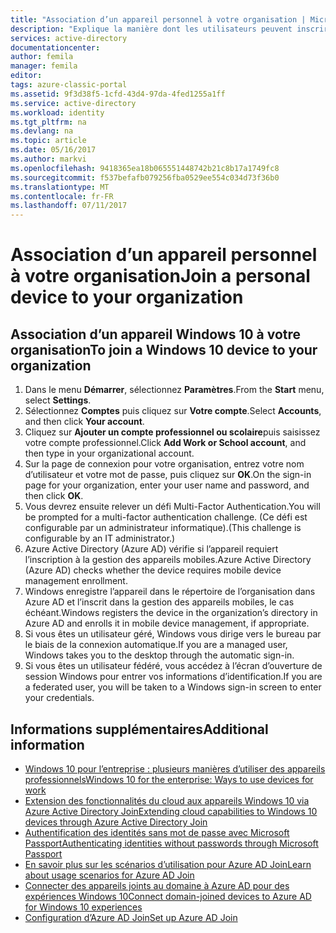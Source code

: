 ```yaml
---
title: "Association d’un appareil personnel à votre organisation | Microsoft Docs"
description: "Explique la manière dont les utilisateurs peuvent inscrire leurs appareils Windows 10 personnels sur le réseau de leur entreprise, avec des étapes de déploiement pour un scénario de BYOD."
services: active-directory
documentationcenter: 
author: femila
manager: femila
editor: 
tags: azure-classic-portal
ms.assetid: 9f3d38f5-1cfd-43d4-97da-4fed1255a1ff
ms.service: active-directory
ms.workload: identity
ms.tgt_pltfrm: na
ms.devlang: na
ms.topic: article
ms.date: 05/16/2017
ms.author: markvi
ms.openlocfilehash: 9418365ea18b065551448742b21c8b17a1749fc8
ms.sourcegitcommit: f537befafb079256fba0529ee554c034d73f36b0
ms.translationtype: MT
ms.contentlocale: fr-FR
ms.lasthandoff: 07/11/2017
---
```

# <a name="join-a-personal-device-to-your-organization"></a><span data-ttu-id="4b69e-103">Association d’un appareil personnel à votre organisation</span><span class="sxs-lookup"><span data-stu-id="4b69e-103">Join a personal device to your organization</span></span>
## <a name="to-join-a-windows-10-device-to-your-organization"></a><span data-ttu-id="4b69e-104">Association d’un appareil Windows 10 à votre organisation</span><span class="sxs-lookup"><span data-stu-id="4b69e-104">To join a Windows 10 device to your organization</span></span>
1. <span data-ttu-id="4b69e-105">Dans le menu **Démarrer**, sélectionnez **Paramètres**.</span><span class="sxs-lookup"><span data-stu-id="4b69e-105">From the **Start** menu, select **Settings**.</span></span>
2. <span data-ttu-id="4b69e-106">Sélectionnez **Comptes** puis cliquez sur **Votre compte**.</span><span class="sxs-lookup"><span data-stu-id="4b69e-106">Select **Accounts**, and then click **Your account**.</span></span>
3. <span data-ttu-id="4b69e-107">Cliquez sur **Ajouter un compte professionnel ou scolaire**puis saisissez votre compte professionnel.</span><span class="sxs-lookup"><span data-stu-id="4b69e-107">Click **Add Work or School account**, and then type in your organizational account.</span></span>
4. <span data-ttu-id="4b69e-108">Sur la page de connexion pour votre organisation, entrez votre nom d’utilisateur et votre mot de passe, puis cliquez sur **OK**.</span><span class="sxs-lookup"><span data-stu-id="4b69e-108">On the sign-in page for your organization, enter your user name and password, and then click **OK**.</span></span>
5. <span data-ttu-id="4b69e-109">Vous devrez ensuite relever un défi Multi-Factor Authentication.</span><span class="sxs-lookup"><span data-stu-id="4b69e-109">You will be prompted for a multi-factor authentication challenge.</span></span> <span data-ttu-id="4b69e-110">(Ce défi est configurable par un administrateur informatique).</span><span class="sxs-lookup"><span data-stu-id="4b69e-110">(This challenge is configurable by an IT administrator.)</span></span>
6. <span data-ttu-id="4b69e-111">Azure Active Directory (Azure AD) vérifie si l’appareil requiert l’inscription à la gestion des appareils mobiles.</span><span class="sxs-lookup"><span data-stu-id="4b69e-111">Azure Active Directory (Azure AD) checks whether the device requires mobile device management enrollment.</span></span>
7. <span data-ttu-id="4b69e-112">Windows enregistre l’appareil dans le répertoire de l’organisation dans Azure AD et l’inscrit dans la gestion des appareils mobiles, le cas échéant.</span><span class="sxs-lookup"><span data-stu-id="4b69e-112">Windows registers the device in the organization’s directory in Azure AD and enrolls it in mobile device management, if appropriate.</span></span>
8. <span data-ttu-id="4b69e-113">Si vous êtes un utilisateur géré, Windows vous dirige vers le bureau par le biais de la connexion automatique.</span><span class="sxs-lookup"><span data-stu-id="4b69e-113">If you are a managed user, Windows takes you to the desktop through the automatic sign-in.</span></span>
9. <span data-ttu-id="4b69e-114">Si vous êtes un utilisateur fédéré, vous accédez à l’écran d’ouverture de session Windows pour entrer vos informations d’identification.</span><span class="sxs-lookup"><span data-stu-id="4b69e-114">If you are a federated user, you will be taken to a Windows sign-in screen to enter your credentials.</span></span>

## <a name="additional-information"></a><span data-ttu-id="4b69e-115">Informations supplémentaires</span><span class="sxs-lookup"><span data-stu-id="4b69e-115">Additional information</span></span>
* [<span data-ttu-id="4b69e-116">Windows 10 pour l’entreprise : plusieurs manières d’utiliser des appareils professionnels</span><span class="sxs-lookup"><span data-stu-id="4b69e-116">Windows 10 for the enterprise: Ways to use devices for work</span></span>](active-directory-azureadjoin-windows10-devices-overview.md)
* [<span data-ttu-id="4b69e-117">Extension des fonctionnalités du cloud aux appareils Windows 10 via Azure Active Directory Join</span><span class="sxs-lookup"><span data-stu-id="4b69e-117">Extending cloud capabilities to Windows 10 devices through Azure Active Directory Join</span></span>](active-directory-azureadjoin-user-upgrade.md)
* [<span data-ttu-id="4b69e-118">Authentification des identités sans mot de passe avec Microsoft Passport</span><span class="sxs-lookup"><span data-stu-id="4b69e-118">Authenticating identities without passwords through Microsoft Passport</span></span>](active-directory-azureadjoin-passport.md)
* [<span data-ttu-id="4b69e-119">En savoir plus sur les scénarios d’utilisation pour Azure AD Join</span><span class="sxs-lookup"><span data-stu-id="4b69e-119">Learn about usage scenarios for Azure AD Join</span></span>](active-directory-azureadjoin-deployment-aadjoindirect.md)
* [<span data-ttu-id="4b69e-120">Connecter des appareils joints au domaine à Azure AD pour des expériences Windows 10</span><span class="sxs-lookup"><span data-stu-id="4b69e-120">Connect domain-joined devices to Azure AD for Windows 10 experiences</span></span>](active-directory-azureadjoin-devices-group-policy.md)
* [<span data-ttu-id="4b69e-121">Configuration d’Azure AD Join</span><span class="sxs-lookup"><span data-stu-id="4b69e-121">Set up Azure AD Join</span></span>](active-directory-azureadjoin-setup.md)

